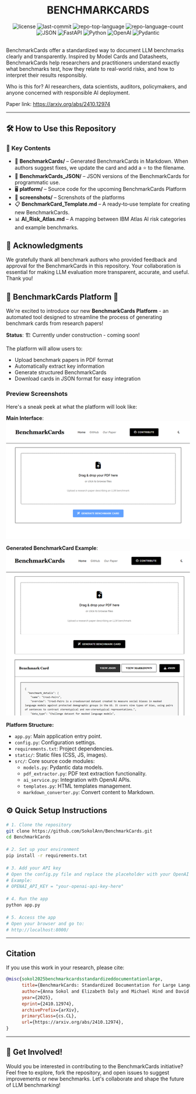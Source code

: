 <div id="top">

<!-- HEADER STYLE: CLASSIC -->
<div align="center">

# BENCHMARKCARDS

<!-- BADGES -->
<img src="https://img.shields.io/github/license/SokolAnn/BenchmarkCards?style=flat&logo=opensourceinitiative&logoColor=white&color=0080ff" alt="license">
<img src="https://img.shields.io/github/last-commit/SokolAnn/BenchmarkCards?style=flat&logo=git&logoColor=white&color=0080ff" alt="last-commit">
<img src="https://img.shields.io/github/languages/top/SokolAnn/BenchmarkCards?style=flat&color=0080ff" alt="repo-top-language">
<img src="https://img.shields.io/github/languages/count/SokolAnn/BenchmarkCards?style=flat&color=0080ff" alt="repo-language-count">

<img src="https://img.shields.io/badge/JSON-000000.svg?style=flat&logo=JSON&logoColor=white" alt="JSON">
<img src="https://img.shields.io/badge/FastAPI-009688.svg?style=flat&logo=FastAPI&logoColor=white" alt="FastAPI">
<img src="https://img.shields.io/badge/Python-3776AB.svg?style=flat&logo=Python&logoColor=white" alt="Python">
<img src="https://img.shields.io/badge/OpenAI-412991.svg?style=flat&logo=OpenAI&logoColor=white" alt="OpenAI">
<img src="https://img.shields.io/badge/Pydantic-E92063.svg?style=flat&logo=Pydantic&logoColor=white" alt="Pydantic">

</div>
<br>


BenchmarkCards offer a standardized way to document LLM benchmarks clearly and transparently. Inspired by Model Cards and Datasheets, BenchmarkCards help researchers and practitioners understand exactly what benchmarks test, how they relate to real-world risks, and how to interpret their results responsibly.

Who is this for? AI researchers, data scientists, auditors, policymakers, and anyone concerned with responsible AI deployment.

Paper link: https://arxiv.org/abs/2410.12974

---
## 🛠️ How to Use this Repository
### 🔗 Key Contents
- 📁 **BenchmarkCards/** – Generated BenchmarkCards in Markdown. When authors suggest fixes, we update the card and add a ⭐ to the filename.  
- 📁 **BenchmarkCards_JSON/** – JSON versions of the BenchmarkCards for programmatic use.  
- 🖥️ **platform/** – Source code for the upcoming BenchmarkCards Platform
- 📸 **screenshots/** – Screnshots of the platforms 
- 📋 **BenchmarkCard_Template.md** – A ready‑to‑use template for creating new BenchmarkCards.  
- 📊 **AI_Risk_Atlas.md** – A mapping between IBM Atlas AI risk categories and example benchmarks.  

## 🙏 Acknowledgments

We gratefully thank all benchmark authors who provided feedback and approval for the BenchmarkCards in this repository. Your collaboration is essential for making LLM evaluation more transparent, accurate, and useful. Thank you!



## 🚧 BenchmarkCards Platform 🚧

We're excited to introduce our new **BenchmarkCards Platform** - an automated tool designed to streamline the process of generating benchmark cards from research papers! 

**Status**: 🏗️ Currently under construction - coming soon!

The platform will allow users to:
- Upload benchmark papers in PDF format
- Automatically extract key information 
- Generate structured BenchmarkCards
- Download cards in JSON format for easy integration

### Preview Screenshots

Here's a sneak peek at what the platform will look like:

**Main Interface**:
![BenchmarkCards Platform Interface](screenshots/interface.png)

**Generated BenchmarkCard Example**:
![Generated BenchmarkCard](screenshots/example_card.png)

**Platform Structure:**
- `app.py`: Main application entry point.
- `config.py`: Configuration settings.
- `requirements.txt`: Project dependencies.
- `static/`: Static files (CSS, JS, images).
- `src/`: Core source code modules:
  - `models.py`: Pydantic data models.
  - `pdf_extractor.py`: PDF text extraction functionality.
  - `ai_service.py`: Integration with OpenAI APIs.
  - `templates.py`: HTML templates management.
  - `markdown_converter.py`: Convert content to Markdown.

## ⚙️ Quick Setup Instructions

```bash
# 1. Clone the repository
git clone https://github.com/SokolAnn/BenchmarkCards.git
cd BenchmarkCards

# 2. Set up your environment
pip install -r requirements.txt

# 3. Add your API key
# Open the config.py file and replace the placeholder with your OpenAI API key
# Example:
# OPENAI_API_KEY = "your-openai-api-key-here"

# 4. Run the app
python app.py

# 5. Access the app
# Open your browser and go to:
# http://localhost:8000/

```
---
## Citation
If you use this work in your research, please cite:
```bibtex
@misc{sokol2025benchmarkcardsstandardizeddocumentationlarge,
      title={BenchmarkCards: Standardized Documentation for Large Language Model Benchmarks}, 
      author={Anna Sokol and Elizabeth Daly and Michael Hind and David Piorkowski and Xiangliang Zhang and Nuno Moniz and Nitesh Chawla},
      year={2025},
      eprint={2410.12974},
      archivePrefix={arXiv},
      primaryClass={cs.CL},
      url={https://arxiv.org/abs/2410.12974}, 
}
```
---
## 🤝 **Get Involved!**
Would you be interested in contributing to the BenchmarkCards initiative? Feel free to explore, fork the repository, and open issues to suggest improvements or new benchmarks. Let's collaborate and shape the future of LLM benchmarking!



